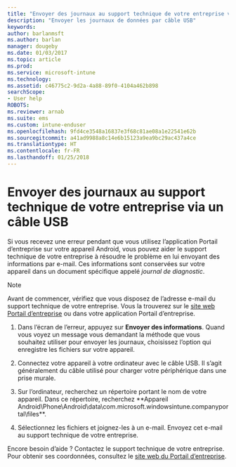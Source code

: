 ```yaml
---
title: "Envoyer des journaux au support technique de votre entreprise via un câble USB | Microsoft Docs"
description: "Envoyer les journaux de données par câble USB"
keywords: 
author: barlanmsft
ms.author: barlan
manager: dougeby
ms.date: 01/03/2017
ms.topic: article
ms.prod: 
ms.service: microsoft-intune
ms.technology: 
ms.assetid: c46775c2-9d2a-4a88-89f0-4104a462b898
searchScope:
- User help
ROBOTS: 
ms.reviewer: arnab
ms.suite: ems
ms.custom: intune-enduser
ms.openlocfilehash: 9fd4ce3548a16837e3f68c81ae08a1e22541e62b
ms.sourcegitcommit: a41ad9988a8c14e6b15123a9ea9bc29ac437a4ce
ms.translationtype: HT
ms.contentlocale: fr-FR
ms.lasthandoff: 01/25/2018
---
```

# <a name="send-logs-to-your-company-support-using-a-usb-cable"></a>Envoyer des journaux au support technique de votre entreprise via un câble USB

Si vous recevez une erreur pendant que vous utilisez l’application Portail d’entreprise sur votre appareil Android, vous pouvez aider le support technique de votre entreprise à résoudre le problème en lui envoyant des informations par e-mail. Ces informations sont conservées sur votre appareil dans un document spécifique appelé _journal de diagnostic_.

> [!Note]
> Avant de commencer, vérifiez que vous disposez de l’adresse e-mail du support technique de votre entreprise. Vous la trouverez sur le [site web Portail d’entreprise](https://portal.manage.microsoft.com#HelpDeskDialog) ou dans votre application Portail d’entreprise.

1.  Dans l’écran de l’erreur, appuyez sur **Envoyer des informations**. Quand vous voyez un message vous demandant la méthode que vous souhaitez utiliser pour envoyer les journaux, choisissez l’option qui enregistre les fichiers sur votre appareil.

2.  Connectez votre appareil à votre ordinateur avec le câble USB. Il s’agit généralement du câble utilisé pour charger votre périphérique dans une prise murale.

3.  Sur l’ordinateur, recherchez un répertoire portant le nom de votre appareil. Dans ce répertoire, recherchez **Appareil Android\Phone\Android\data\com.microsoft.windowsintune.companyportal\files\**.

4.  Sélectionnez les fichiers et joignez-les à un e-mail. Envoyez cet e-mail au support technique de votre entreprise.

Encore besoin d’aide ? Contactez le support technique de votre entreprise. Pour obtenir ses coordonnées, consultez le [site web du Portail d’entreprise](https://portal.manage.microsoft.com#HelpDeskDialog).
